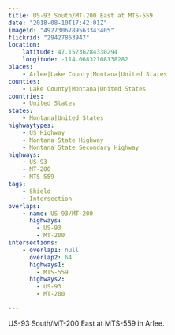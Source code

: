 ```yaml
---
title: US-93 South/MT-200 East at MTS-559
date: "2018-08-10T17:42:01Z"
imageid: "4927306789563343405"
flickrid: "29427863947"
location:
    latitude: 47.15236284330294
    longitude: -114.06832108138282
places:
    - Arlee|Lake County|Montana|United States
counties:
    - Lake County|Montana|United States
countries:
    - United States
states:
    - Montana|United States
highwaytypes:
    - US Highway
    - Montana State Highway
    - Montana State Secondary Highway
highways:
    - US-93
    - MT-200
    - MTS-559
tags:
    - Shield
    - Intersection
overlaps:
    - name: US-93/MT-200
      highways:
        - US-93
        - MT-200
intersections:
    - overlap1: null
      overlap2: 64
      highways1:
        - MTS-559
      highways2:
        - US-93
        - MT-200

---
```

US-93 South/MT-200 East at MTS-559 in Arlee.